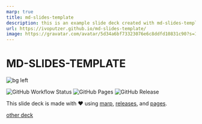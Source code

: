 ```yaml
---
marp: true
title: md-slides-template
description: this is an example slide deck created with md-slides-template
url: https://ivoputzer.github.io/md-slides-template/
image: https://gravatar.com/avatar/5d34a6bf73323076e6c8ddfd10831c90?s=1024
---
```


# MD-SLIDES-TEMPLATE

![bg left](https://gravatar.com/avatar/5d34a6bf73323076e6c8ddfd10831c90?s=1024)

![GitHub Workflow Status](https://img.shields.io/github/workflow/status/ivoputzer/presentation-template/presentation/master?style=for-the-badge&logo=github) ![GitHub Pages](https://img.shields.io/static/v1?style=for-the-badge&label=pages&message=online&color=success&logo=github) ![GitHub Release](https://img.shields.io/github/v/release/ivoputzer/presentation-template?style=for-the-badge&logo=github)

This slide deck is made with ❤️ using [marp](https://marp.app), [releases](), and [pages]().

[other deck](https://ivoputzer.github.io/presentation-template/other.html)
